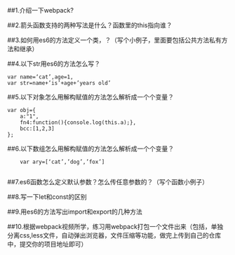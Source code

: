 ##1.介绍一下webpack?

##2.箭头函数支持的两种写法是什么？函数里的this指向谁？

##3.如何用es6的方法定义一个类，？（写个小例子，里面要包括公共方法私有方法和继承）

##4.以下str用es6的方法怎么写？

```
var name=‘cat’,age=1,
var str=name+’is’+age+’years old’

```

##5.以下对象怎么用解构赋值的方法怎么解析成一个个变量？

```
var obj={
	a:"1",
	fn4:function(){console.log(this.a);},
	bcc:[1,2,3]
};

```

##6.以下数组怎么用解构赋值的方法怎么解析成一个个变量？
```
    var ary=[‘cat’,’dog’,’fox’]
    
```

##7.es6函数怎么定义默认参数？怎么传任意参数的？（写个函数小例子）


##8.写一下let和const的区别

##9.用es6的方法写出import和export的几种方法

##10.根据webpack视频所学，练习用webpack打包一个文件出来（包括，单独分离css,less文件，自动弹出浏览器，文件压缩等功能，做完上传到自己的仓库中，提交你的项目地址即可）